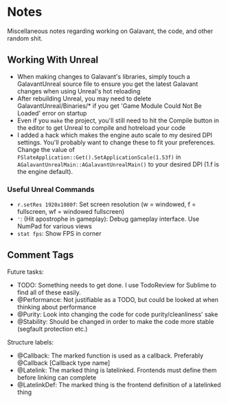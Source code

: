 # Notes

Miscellaneous notes regarding working on Galavant, the code, and other random shit.

## Working With Unreal

- When making changes to Galavant's libraries, simply touch a GalavantUnreal source file to ensure 
you get the latest Galavant changes when using Unreal's hot reloading
- After rebuilding Unreal, you may need to delete GalavantUnreal/Binaries/* if you get 'Game Module Could Not Be Loaded' error on startup
- Even if you `make` the project, you'll still need to hit the Compile button in the editor to get Unreal to compile and hotreload your code
- I added a hack which makes the engine auto scale to my desired DPI settings. You'll probably want to change these to fit your preferences. Change the value of `FSlateApplication::Get().SetApplicationScale(1.53f)` in `AGalavantUnrealMain::AGalavantUnrealMain()` to your desired DPI (1.f is the engine default).

### Useful Unreal Commands
- `r.setRes 1920x1080f`: Set screen resolution (w = windowed, f = fullscreen, wf = windowed fullscreen)
- `'`: (Hit apostrophe in gameplay): Debug gameplay interface. Use NumPad for various views
- `stat fps`: Show FPS in corner

## Comment Tags

Future tasks:
- TODO: Something needs to get done. I use TodoReview for Sublime to find all of these easily. 
- @Performance: Not justifiable as a TODO, but could be looked at when thinking about performance
- @Purity: Look into changing the code for code purity/cleanliness' sake
- @Stability: Should be changed in order to make the code more stable (segfault protection etc.)

Structure labels:
- @Callback: The marked function is used as a callback. Preferably @Callback [Callback type name]
- @Latelink: The marked thing is latelinked. Frontends must define them before linking can complete
- @LatelinkDef: The marked thing is the frontend definition of a latelinked thing